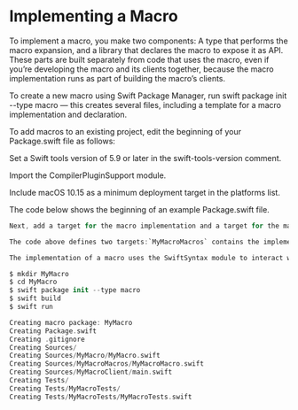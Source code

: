 
# Implementing a Macro

To implement a macro, you make two components: A type that performs the macro expansion, and a library that declares the macro to expose it as API. These parts are built separately from code that uses the macro, even if you’re developing the macro and its clients together, because the macro implementation runs as part of building the macro’s clients.

To create a new macro using Swift Package Manager, run swift package init --type macro — this creates several files, including a template for a macro implementation and declaration.

To add macros to an existing project, edit the beginning of your Package.swift file as follows:

Set a Swift tools version of 5.9 or later in the swift-tools-version comment.

Import the CompilerPluginSupport module.

Include macOS 10.15 as a minimum deployment target in the platforms list.

The code below shows the beginning of an example Package.swift file.

```swift
Next, add a target for the macro implementation and a target for the macro library to your existing Package.swift file. For example, you can add something like the following, changing the names to match your project:

The code above defines two targets:`MyMacroMacros` contains the implementation of the macros, and `MyMacro` makes those macros available.

The implementation of a macro uses the SwiftSyntax module to interact with Swift code in a structured way, using an AST. If you created a new macro package with Swift Package Manager, the generated Package.swift file automatically includes a dependency on SwiftSyntax. If you’re adding macros to an existing project, add a dependency on SwiftSyntax in your Package.swift file:
```

```swift
$ mkdir MyMacro
$ cd MyMacro
$ swift package init --type macro
$ swift build
$ swift run

Creating macro package: MyMacro
Creating Package.swift
Creating .gitignore
Creating Sources/
Creating Sources/MyMacro/MyMacro.swift
Creating Sources/MyMacroMacros/MyMacroMacro.swift
Creating Sources/MyMacroClient/main.swift
Creating Tests/
Creating Tests/MyMacroTests/
Creating Tests/MyMacroTests/MyMacroTests.swift
```
